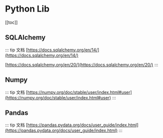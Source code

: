 # Python Lib

[[toc]]


## SQLAlchemy

::: tip 文档
[https://docs.sqlalchemy.org/en/14/](https://docs.sqlalchemy.org/en/14/)

[https://docs.sqlalchemy.org/en/20/](https://docs.sqlalchemy.org/en/20/)
:::


## Numpy

::: tip 文档
[https://numpy.org/doc/stable/user/index.html#user](https://numpy.org/doc/stable/user/index.html#user)
:::

## Pandas

::: tip 文档
[https://pandas.pydata.org/docs/user_guide/index.html](https://pandas.pydata.org/docs/user_guide/index.html)
:::